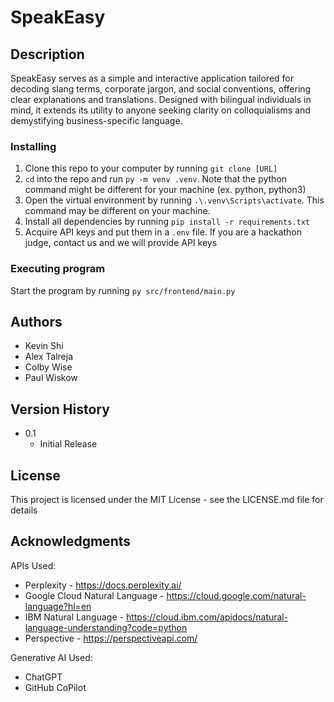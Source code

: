 # SpeakEasy

## Description
SpeakEasy serves as a simple and interactive application tailored for decoding slang terms, corporate jargon, and social conventions, offering clear explanations and translations. Designed with bilingual individuals in mind, it extends its utility to anyone seeking clarity on colloquialisms and demystifying business-specific language.

### Installing
1. Clone this repo to your computer by running `git clone [URL]`
2. `cd` into the repo and run `py -m venv .venv`. Note that the python command might be different for your machine (ex. python, python3)
3. Open the virtual environment by running `.\.venv\Scripts\activate`. This command may be different on your machine.
4. Install all dependencies by running `pip install -r requirements.txt`
5. Acquire API keys and put them in a `.env` file. If you are a hackathon judge, contact us and we will provide API keys


### Executing program
Start the program by running `py src/frontend/main.py`

## Authors

* Kevin Shi
* Alex Talreja
* Colby Wise
* Paul Wiskow

## Version History

* 0.1
    * Initial Release

## License

This project is licensed under the MIT License - see the LICENSE.md file for details

## Acknowledgments

APIs Used:
* Perplexity - https://docs.perplexity.ai/
* Google Cloud Natural Language - https://cloud.google.com/natural-language?hl=en
* IBM Natural Language - https://cloud.ibm.com/apidocs/natural-language-understanding?code=python
* Perspective - https://perspectiveapi.com/

Generative AI Used:
* ChatGPT
* GitHub CoPilot
